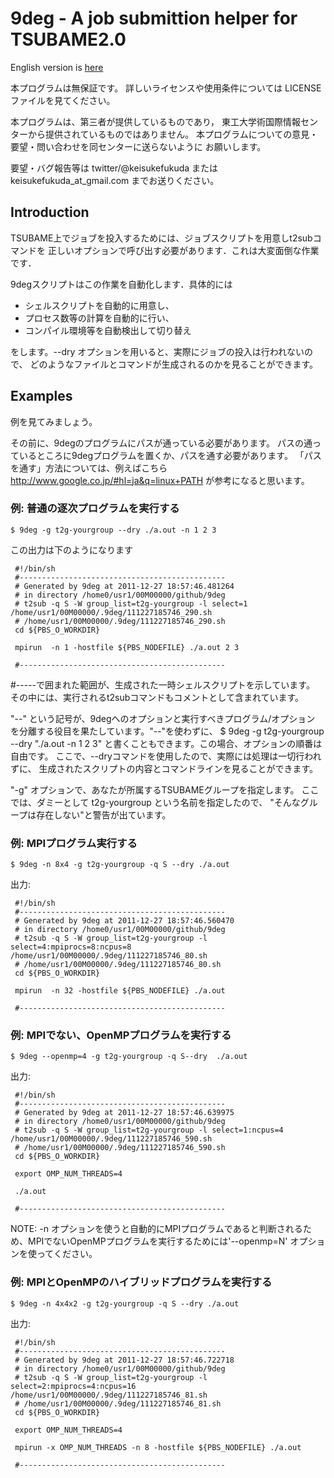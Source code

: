 9deg - A job submittion helper for TSUBAME2.0
=============================================

English version is [here](https://github.com/keisukefukuda/9deg/blob/master/README.md)

本プログラムは無保証です。
詳しいライセンスや使用条件については LICENSE ファイルを見てください。

本プログラムは、第三者が提供しているものであり，
東工大学術国際情報センターから提供されているものではありません。
本プログラムについての意見・要望・問い合わせを同センターに送らないように
お願いします。

要望・バグ報告等は twitter/@keisukefukuda または keisukefukuda_at_gmail.com 
までお送りください。

Introduction
------------

TSUBAME上でジョブを投入するためには、ジョブスクリプトを用意しt2subコマンドを
正しいオプションで呼び出す必要があります．これは大変面倒な作業です．

9degスクリプトはこの作業を自動化します．具体的には

 - シェルスクリプトを自動的に用意し、
 - プロセス数等の計算を自動的に行い、
 - コンパイル環境等を自動検出して切り替え

をします。--dry オプションを用いると、実際にジョブの投入は行われないので、
どのようなファイルとコマンドが生成されるのかを見ることができます。

Examples
--------

例を見てみましょう。

その前に、9degのプログラムにパスが通っている必要があります。
パスの通っているところに9degプログラムを置くか、パスを通す必要があります。
「パスを通す」方法については、例えばこちら
http://www.google.co.jp/#hl=ja&q=linux+PATH
が参考になると思います。

### 例: 普通の逐次プログラムを実行する

    $ 9deg -g t2g-yourgroup --dry ./a.out -n 1 2 3

この出力は下のようになります

     #!/bin/sh
     #----------------------------------------------
     # Generated by 9deg at 2011-12-27 18:57:46.481264
     # in directory /home0/usr1/00M00000/github/9deg
     # t2sub -q S -W group_list=t2g-yourgroup -l select=1 /home/usr1/00M00000/.9deg/111227185746_290.sh
     # /home/usr1/00M00000/.9deg/111227185746_290.sh
     cd ${PBS_O_WORKDIR}
     
     mpirun  -n 1 -hostfile ${PBS_NODEFILE} ./a.out 2 3
     
     #----------------------------------------------
     
     

#-----で囲まれた範囲が、生成された一時シェルスクリプトを示しています。
その中には、実行されるt2subコマンドもコメントとして含まれています。

"--" という記号が、9degへのオプションと実行すべきプログラム/オプション
を分離する役目を果たしています。"--"を使わずに、
$ 9deg -g t2g-yourgroup --dry "./a.out -n 1 2 3"
と書くこともできます。この場合、オプションの順番は自由です。
ここで、--dryコマンドを使用したので、実際には処理は一切行われずに、
生成されたスクリプトの内容とコマンドラインを見ることができます。

"-g" オプションで、あなたが所属するTSUBAMEグループを指定します。
ここでは、ダミーとして t2g-yourgroup という名前を指定したので、
"そんなグループは存在しない"と警告が出ています。

### 例: MPIプログラム実行する

    $ 9deg -n 8x4 -g t2g-yourgroup -q S --dry ./a.out

出力:

     #!/bin/sh
     #----------------------------------------------
     # Generated by 9deg at 2011-12-27 18:57:46.560470
     # in directory /home0/usr1/00M00000/github/9deg
     # t2sub -q S -W group_list=t2g-yourgroup -l select=4:mpiprocs=8:ncpus=8 /home/usr1/00M00000/.9deg/111227185746_80.sh
     # /home/usr1/00M00000/.9deg/111227185746_80.sh
     cd ${PBS_O_WORKDIR}
     
     mpirun  -n 32 -hostfile ${PBS_NODEFILE} ./a.out
     
     #----------------------------------------------
     
     

### 例: MPIでない、OpenMPプログラムを実行する

    $ 9deg --openmp=4 -g t2g-yourgroup -q S--dry  ./a.out

出力:

     #!/bin/sh
     #----------------------------------------------
     # Generated by 9deg at 2011-12-27 18:57:46.639975
     # in directory /home0/usr1/00M00000/github/9deg
     # t2sub -q S -W group_list=t2g-yourgroup -l select=1:ncpus=4 /home/usr1/00M00000/.9deg/111227185746_590.sh
     # /home/usr1/00M00000/.9deg/111227185746_590.sh
     cd ${PBS_O_WORKDIR}
     
     export OMP_NUM_THREADS=4
     
     ./a.out
     
     #----------------------------------------------
     
     

NOTE: -n オプションを使うと自動的にMPIプログラムであると判断されるため、MPIでないOpenMPプログラムを実行するためには'--openmp=N' オプションを使ってください。


### 例: MPIとOpenMPのハイブリッドプログラムを実行する

    $ 9deg -n 4x4x2 -g t2g-yourgroup -q S --dry ./a.out

出力:

     #!/bin/sh
     #----------------------------------------------
     # Generated by 9deg at 2011-12-27 18:57:46.722718
     # in directory /home0/usr1/00M00000/github/9deg
     # t2sub -q S -W group_list=t2g-yourgroup -l select=2:mpiprocs=4:ncpus=16 /home/usr1/00M00000/.9deg/111227185746_81.sh
     # /home/usr1/00M00000/.9deg/111227185746_81.sh
     cd ${PBS_O_WORKDIR}
     
     export OMP_NUM_THREADS=4
     
     mpirun -x OMP_NUM_THREADS -n 8 -hostfile ${PBS_NODEFILE} ./a.out
     
     #----------------------------------------------
     
     
